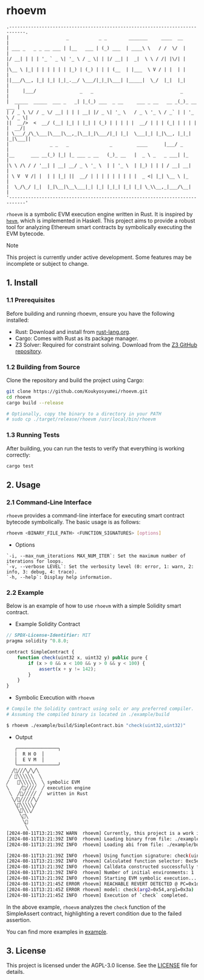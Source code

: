 # rhoevm

```
.----------------------------------------------------------------------------.
|                     _           _ _        _______     ____  __            |
| ___ _   _ _ __ ___ | |__   ___ | (_) ___  | ____\ \   / /  \/  |           |
|/ __| | | | '_ ` _ \| '_ \ / _ \| | |/ __| |  _|  \ \ / /| |\/| |           |
|\__ \ |_| | | | | | | |_) | (_) | | | (__  | |___  \ V / | |  | |           |
||___/\__, |_| |_| |_|_.__/ \___/|_|_|\___| |_____|  \_/  |_|  |_|           |
|     |___/                _   _                                _            |
|  _____  _____  ___ _   _| |_(_) ___  _ __     ___ _ __   __ _(_)_ __   ___ |
| / _ \ \/ / _ \/ __| | | | __| |/ _ \| '_ \   / _ \ '_ \ / _` | | '_ \ / _ \|
||  __/>  <  __/ (__| |_| | |_| | (_) | | | | |  __/ | | | (_| | | | | |  __/|
| \___/_/\_\___|\___|\__,_|\__|_|\___/|_| |_|  \___|_| |_|\__, |_|_| |_|\___||
|               _ _   _               _         ____      |___/ _            |
|__      ___ __(_) |_| |_ ___ _ __   (_)_ __   |  _ \ _   _ ___| |_          |
|\ \ /\ / / '__| | __| __/ _ \ '_ \  | | '_ \  | |_) | | | / __| __|         |
| \ V  V /| |  | | |_| ||  __/ | | | | | | | | |  _ <| |_| \__ \ |_          |
|  \_/\_/ |_|  |_|\__|\__\___|_| |_| |_|_| |_| |_| \_\\__,_|___/\__|         |
'----------------------------------------------------------------------------'         
```

`rhoevm` is a symbolic EVM execution engine written in Rust. It is inspired by [`hevm`](https://github.com/ethereum/hevm), which is implemented in Haskell. This project aims to provide a robust tool for analyzing Ethereum smart contracts by symbolically executing the EVM bytecode.


> [!NOTE]
> This project is currently under active development. Some features may be incomplete or subject to change.

## 1. Install

### 1.1 Prerequisites

Before building and running rhoevm, ensure you have the following installed:

- Rust: Download and install from [rust-lang.org](https://www.rust-lang.org/).
- Cargo: Comes with Rust as its package manager.
- Z3 Solver: Required for constraint solving. Download from the [Z3 GitHub repository](https://github.com/Z3Prover/z3).

### 1.2 Building from Source

Clone the repository and build the project using Cargo:

```bash
git clone https://github.com/Koukyosyumei/rhoevm.git
cd rhoevm
cargo build --release

# Optionally, copy the binary to a directory in your PATH
# sudo cp ./target/release/rhoevm /usr/local/bin/rhoevm
```

### 1.3 Running Tests

After building, you can run the tests to verify that everything is working correctly:

```bash
cargo test
```

## 2. Usage

### 2.1 Command-Line Interface

`rhoevm` provides a command-line interface for executing smart contract bytecode symbolically. The basic usage is as follows:

```bash
rhoevm <BINARY_FILE_PATH> <FUNCTION_SIGNATURES> [options]
```

- Options

```
`-i, --max_num_iterations MAX_NUM_ITER`: Set the maximum number of iterations for loops.
`-v, --verbose LEVEL`: Set the verbosity level (0: error, 1: warn, 2: info, 3: debug, 4: trace).
`-h, --help`: Display help information.
```

### 2.2 Example

Below is an example of how to use `rhoevm` with a simple Solidity smart contract.

- Example Solidity Contract

```javascript
// SPDX-License-Identifier: MIT
pragma solidity ^0.8.0;

contract SimpleContract {
    function check(uint32 x, uint32 y) public pure {
        if (x > 0 && x < 100 && y > 0 && y < 100) {
            assert(x + y != 142);
        }
    }
}
```

- Symbolic Execution with `rhoevm`

```bash
# Compile the Solidity contract using solc or any preferred compiler.
# Assuming the compiled binary is located in ./example/build

$ rhoevm ./example/build/SimpleContract.bin "check(uint32,uint32)"
```

- Output

```bash
   ╭───────────────╮
   │  R H O  │
   │  E V M  │
   ╰───────────────╯
  ╱🦀╱╱╱╲╱╲╱╲
 ╱ 🦀╲╲╲╲╲╲  ╲
╱   🦀╲╲╲╲╲╲  ╲ symbolic EVM
╲    ╱🦀╱╱╱╱  ╱ execution engine
 ╲  ╱🦀╱╱╱╱╱ ╱  written in Rust
  ╲╱🦀╱╱╱╱╱╲╱
   ╲🦀╲╲╲╲╲╱
    ╲🦀╲╲╲╱
     ╲🦀╲
      ╲🦀
       ╲
[2024-08-11T13:21:39Z WARN  rhoevm] Currently, this project is a work in progress.
[2024-08-11T13:21:39Z INFO  rhoevm] Loading binary from file: ./example/build/SimpleContract.bin
[2024-08-11T13:21:39Z INFO  rhoevm] Loading abi from file: ./example/build/SimpleContract.abi

[2024-08-11T13:21:39Z INFO  rhoevm] Using function signature: check(uint32,uint32)
[2024-08-11T13:21:39Z INFO  rhoevm] Calculated function selector: 0xc5eb648f
[2024-08-11T13:21:39Z INFO  rhoevm] Calldata constructed successfully for function 'check(uint32,uint32)'
[2024-08-11T13:21:39Z INFO  rhoevm] Number of initial environments: 1
[2024-08-11T13:21:39Z INFO  rhoevm] Starting EVM symbolic execution...
[2024-08-11T13:21:45Z ERROR rhoevm] REACHABLE REVERT DETECTED @ PC=0x1db
[2024-08-11T13:21:45Z ERROR rhoevm] model: check(arg2=0x54,arg1=0x3a)
[2024-08-11T13:21:45Z INFO  rhoevm] Execution of `check` completed.
```

In the above example, `rhoevm` analyzes the `check` function of the SimpleAssert contract, highlighting a revert condition due to the failed assertion.

You can find more examples in [example](example).

## 3. License

This project is licensed under the AGPL-3.0 license. See the [LICENSE](LICENSE) file for details.


